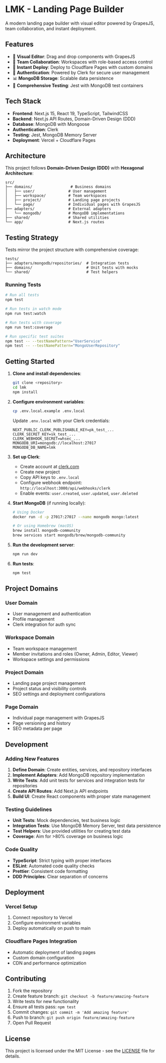 # LMK - Landing Page Builder

A modern landing page builder with visual editor powered by GrapesJS, team collaboration, and instant deployment.

## Features

- 🎨 **Visual Editor**: Drag and drop components with GrapesJS
- 👥 **Team Collaboration**: Workspaces with role-based access control
- 🚀 **Instant Deploy**: Deploy to Cloudflare Pages with custom domains
- 🔐 **Authentication**: Powered by Clerk for secure user management
- 📊 **MongoDB Storage**: Scalable data persistence
- 🧪 **Comprehensive Testing**: Jest with MongoDB test containers

## Tech Stack

- **Frontend**: Next.js 15, React 19, TypeScript, TailwindCSS
- **Backend**: Next.js API Routes, Domain-Driven Design (DDD)
- **Database**: MongoDB with Mongoose
- **Authentication**: Clerk
- **Testing**: Jest, MongoDB Memory Server
- **Deployment**: Vercel + Cloudflare Pages

## Architecture

This project follows **Domain-Driven Design (DDD)** with **Hexagonal Architecture**:

```
src/
├── domains/                 # Business domains
│   ├── user/               # User management
│   ├── workspace/          # Team workspaces
│   ├── project/            # Landing page projects
│   └── page/               # Individual pages with GrapesJS
├── adapters/               # External adapters
│   └── mongodb/            # MongoDB implementations
├── shared/                 # Shared utilities
└── app/                    # Next.js routes
```

## Testing Strategy

Tests mirror the project structure with comprehensive coverage:

```
tests/
├── adapters/mongodb/repositories/  # Integration tests
├── domains/                        # Unit tests with mocks
└── shared/                         # Test helpers
```

### Running Tests

```bash
# Run all tests
npm test

# Run tests in watch mode
npm run test:watch

# Run tests with coverage
npm run test:coverage

# Run specific test suites
npm test -- --testNamePattern="UserService"
npm test -- --testNamePattern="MongoUserRepository"
```

## Getting Started

1. **Clone and install dependencies**:
   ```bash
   git clone <repository>
   cd lmk
   npm install
   ```

2. **Configure environment variables**:
   ```bash
   cp .env.local.example .env.local
   ```

   Update `.env.local` with your Clerk credentials:
   ```
   NEXT_PUBLIC_CLERK_PUBLISHABLE_KEY=pk_test_...
   CLERK_SECRET_KEY=sk_test_...
   CLERK_WEBHOOK_SECRET=whsec_...
   MONGODB_URI=mongodb://localhost:27017
   MONGODB_DB_NAME=lmk
   ```

3. **Set up Clerk**:
   - Create account at [clerk.com](https://clerk.com)
   - Create new project
   - Copy API keys to `.env.local`
   - Configure webhook endpoint: `http://localhost:3000/api/webhooks/clerk`
   - Enable events: `user.created`, `user.updated`, `user.deleted`

4. **Start MongoDB** (if running locally):
   ```bash
   # Using Docker
   docker run -d -p 27017:27017 --name mongodb mongo:latest
   
   # Or using Homebrew (macOS)
   brew install mongodb-community
   brew services start mongodb/brew/mongodb-community
   ```

5. **Run the development server**:
   ```bash
   npm run dev
   ```

6. **Run tests**:
   ```bash
   npm test
   ```

## Project Domains

### User Domain
- User management and authentication
- Profile management
- Clerk integration for auth sync

### Workspace Domain
- Team workspace management
- Member invitations and roles (Owner, Admin, Editor, Viewer)
- Workspace settings and permissions

### Project Domain
- Landing page project management
- Project status and visibility controls
- SEO settings and deployment configurations

### Page Domain
- Individual page management with GrapesJS
- Page versioning and history
- SEO metadata per page

## Development

### Adding New Features

1. **Define Domain**: Create entities, services, and repository interfaces
2. **Implement Adapters**: Add MongoDB repository implementation
3. **Write Tests**: Add unit tests for services and integration tests for repositories
4. **Create API Routes**: Add Next.js API endpoints
5. **Build UI**: Create React components with proper state management

### Testing Guidelines

- **Unit Tests**: Mock dependencies, test business logic
- **Integration Tests**: Use MongoDB Memory Server, test data persistence
- **Test Helpers**: Use provided utilities for creating test data
- **Coverage**: Aim for >80% coverage on business logic

### Code Quality

- **TypeScript**: Strict typing with proper interfaces
- **ESLint**: Automated code quality checks
- **Prettier**: Consistent code formatting
- **DDD Principles**: Clear separation of concerns

## Deployment

### Vercel Setup

1. Connect repository to Vercel
2. Configure environment variables
3. Deploy automatically on push to main

### Cloudflare Pages Integration

- Automatic deployment of landing pages
- Custom domain configuration
- CDN and performance optimization

## Contributing

1. Fork the repository
2. Create feature branch: `git checkout -b feature/amazing-feature`
3. Write tests for new functionality
4. Ensure all tests pass: `npm test`
5. Commit changes: `git commit -m 'Add amazing feature'`
6. Push to branch: `git push origin feature/amazing-feature`
7. Open Pull Request

## License

This project is licensed under the MIT License - see the [LICENSE](LICENSE) file for details.
